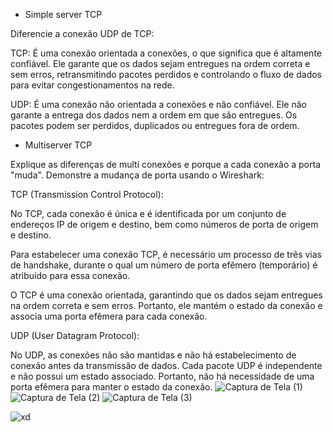 - Simple server TCP  

Diferencie a conexão UDP de TCP: 

TCP: É uma conexão orientada a conexões, o que significa que é altamente confiável. Ele garante que os dados sejam entregues na ordem correta e sem erros, retransmitindo pacotes perdidos e controlando o fluxo de dados para evitar congestionamentos na rede.

UDP: É uma conexão não orientada a conexões e não confiável. Ele não garante a entrega dos dados nem a ordem em que são entregues. Os pacotes podem ser perdidos, duplicados ou entregues fora de ordem.

- Multiserver TCP 

Explique as diferenças de multi conexões e porque a cada conexão a porta "muda". Demonstre a mudança de porta usando o Wireshark:

TCP (Transmission Control Protocol):

No TCP, cada conexão é única e é identificada por um conjunto de endereços IP de origem e destino, bem como números de porta de origem e destino.

Para estabelecer uma conexão TCP, é necessário um processo de três vias de handshake, durante o qual um número de porta efêmero (temporário) é atribuído para essa conexão.

O TCP é uma conexão orientada, garantindo que os dados sejam entregues na ordem correta e sem erros. Portanto, ele mantém o estado da conexão e associa uma porta efêmera para cada conexão.

UDP (User Datagram Protocol):

No UDP, as conexões não são mantidas e não há estabelecimento de conexão antes da transmissão de dados.
Cada pacote UDP é independente e não possui um estado associado. Portanto, não há necessidade de uma porta efêmera para manter o estado da conexão.
![Captura de Tela (1)](https://github.com/felipengeletrica/Fundatec-2024-Aula-Socket/assets/130003783/175b8fb7-70c5-423a-b9f3-6c634a58b7f2)
![Captura de Tela (2)](https://github.com/felipengeletrica/Fundatec-2024-Aula-Socket/assets/130003783/38cab880-445a-48c5-ab53-cf70df2ae6b4)
![Captura de Tela (3)](https://github.com/felipengeletrica/Fundatec-2024-Aula-Socket/assets/130003783/3886e64c-f103-42a2-8121-a3cf8651987d)

![xd](https://github.com/felipengeletrica/Fundatec-2024-Aula-Socket/assets/130003783/86abcc0e-3a39-48c0-9745-81f2e56b08d6)



